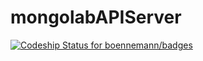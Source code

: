 # mongolabAPIServer
[![Codeship Status for boennemann/badges](https://www.codeship.io/projects/ee3de310-9ad2-0133-4ccf-4a3e11a001f6/status?branch=master)](https://www.codeship.io/projects/126599)
